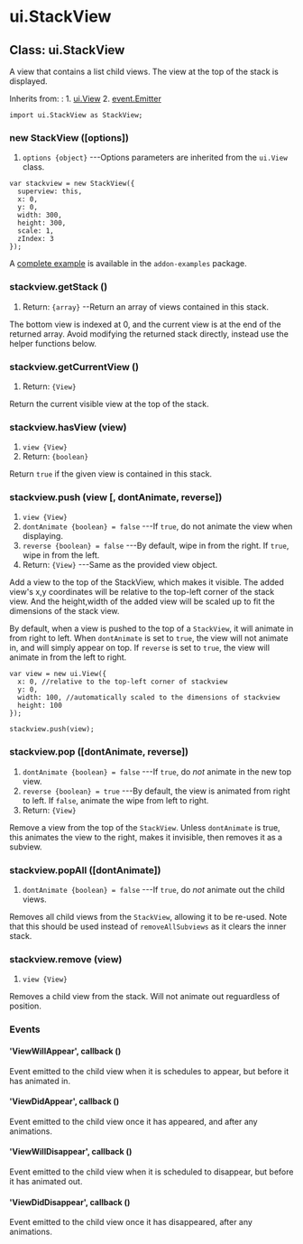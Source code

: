 # ui.StackView

## Class: ui.StackView

A view that contains a list child views. The view at the
top of the stack is displayed.

Inherits from:
:    1. [ui.View](./ui-view.html)
     2. [event.Emitter](./event.html#class-event.emitter)

~~~
import ui.StackView as StackView;
~~~

### new StackView ([options])
1. `options {object}` ---Options parameters are inherited from the `ui.View` class.

~~~
var stackview = new StackView({
  superview: this,
  x: 0,
  y: 0,
  width: 300,
  height: 300,
  scale: 1,
  zIndex: 3
});
~~~

A [complete example](../example/ui-stackview-basic/) is available in the `addon-examples` package.

### stackview.getStack ()
1. Return: `{array}` --Return an array of views contained in this stack.

The bottom view is indexed at 0, and the current view is at
the end of the returned array. Avoid modifying the returned
stack directly, instead use the helper functions below.

### stackview.getCurrentView ()
1. Return: `{View}`

Return the current visible view at the top of the stack.

### stackview.hasView (view)
1. `view {View}`
2. Return: `{boolean}`

Return `true` if the given view is contained in this stack.

### stackview.push (view [, dontAnimate, reverse])
1. `view {View}`
2. `dontAnimate {boolean} = false` ---If `true`, do not animate the view when displaying.
3. `reverse {boolean} = false` ---By default, wipe in from the right. If `true`, wipe in from the left.
4. Return: `{View}` ---Same as the provided view object.

Add a view to the top of the StackView, which makes it
visible. The added view's x,y coordinates will be relative
to the top-left corner of the stack view. And the
height,width of the added view will be scaled up to fit the
dimensions of the stack view.

By default, when a view is pushed to the top of a
`StackView`, it will animate in from right to left. When
`dontAnimate` is set to `true`, the view will not animate
in, and will simply appear on top. If `reverse` is set to
`true`, the view will animate in from the left to right.

~~~
var view = new ui.View({
  x: 0, //relative to the top-left corner of stackview
  y: 0,
  width: 100, //automatically scaled to the dimensions of stackview
  height: 100
});

stackview.push(view);
~~~

### stackview.pop ([dontAnimate, reverse])
1. `dontAnimate {boolean} = false` ---If `true`, do *not* animate in the new top view.
2. `reverse {boolean} = true` ---By default, the view is animated from right to left. If `false`, animate the wipe from left to right.
3. Return: `{View}`

Remove a view from the top of the `StackView`. Unless
`dontAnimate` is true, this animates the view to the right,
makes it invisible, then removes it as a subview.

### stackview.popAll ([dontAnimate])
1. `dontAnimate {boolean} = false` ---If `true`, do *not* animate out the child views.

Removes all child views from the `StackView`, allowing it to
be re-used. Note that this should be used instead of
`removeAllSubviews` as it clears the inner stack.

### stackview.remove (view)
1. `view {View}`

Removes a child view from the stack. Will not animate out
reguardless of position.


### Events

#### \'ViewWillAppear\', callback ()

Event emitted to the child view when it is schedules to
appear, but before it has animated in.

#### \'ViewDidAppear\', callback ()

Event emitted to the child view once it has appeared, and
after any animations.

#### \'ViewWillDisappear\', callback ()

Event emitted to the child view when it is scheduled to
disappear, but before it has animated out.

#### \'ViewDidDisappear\', callback ()

Event emitted to the child view once it has disappeared,
after any animations.
